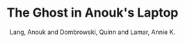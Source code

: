 ---
type: 'article'
pubkey: 'DSC09'
author: 'Lang, Anouk and Dombrowski, Quinn and Lamar, Annie K.'
title: "The Ghost in Anouk's Laptop"
journal: 'The Data-Sitters Club'
volume: '9'
url: 'https://datasittersclub.github.io/site/dsc9.html'
year: 2021
project: 'data-sitters-club'
---